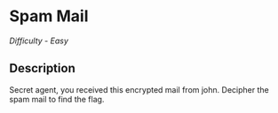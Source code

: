 # Spam Mail

*Difficulty - Easy*

## Description
Secret agent, you received this encrypted mail from john. Decipher the spam mail to find the flag.
